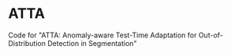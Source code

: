 # ATTA
Code for "ATTA: Anomaly-aware Test-Time Adaptation for Out-of-Distribution Detection in Segmentation"
